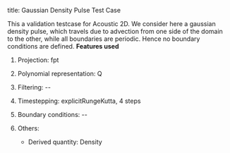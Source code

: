 title: Gaussian Density Pulse Test Case

This a validation testcase for Acoustic 2D. We consider here a gaussian density pulse, which 
travels due to advection from one side of the domain to the other, while all boundaries are periodic.
Hence no boundary conditions are defined. 
**Features used**

1. Projection: fpt

2. Polynomial representation: Q

3. Filtering: -- 

4. Timestepping: explicitRungeKutta, 4 steps 

5. Boundary conditions: -- 

6. Others: 
   - Derived quantity: Density

